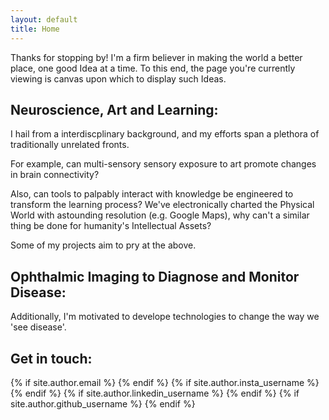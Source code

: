 ```yaml
---
layout: default
title: Home
---
```

<p class="message">
  Thanks for stopping by! I'm a firm believer in making the world a better place, one good Idea at a time. To this end, the page you're currently viewing 
  is canvas upon which to display such Ideas. 
</p>

## Neuroscience, Art and Learning: 

I hail from a interdiscplinary background, and my efforts span a plethora of traditionally unrelated fronts. 

For example, can multi-sensory sensory exposure to art promote changes in brain connectivity?

Also, can tools to palpably interact with knowledge be engineered to transform the learning process? We've 
electronically charted the Physical World with astounding resolution (e.g. Google Maps), why can't a similar thing be 
done for humanity's Intellectual Assets? 

Some of my projects aim to pry at the above. 

## Ophthalmic Imaging to Diagnose and Monitor Disease: 

Additionally, I'm motivated to develope technologies to change the way we 'see disease'. 

## Get in touch: 

<div class = 'socialbar'>
	{% if site.author.email %}
    <a href="mailto:{{ site.author.email }}">
      <i class="fa fa-envelope-square"></i>
    </a>
	{% endif %}
	{% if site.author.insta_username %}
    <a href="https://www.instagram.com/{{ site.author.insta_username }}">
      <i class="fa fa-instagram"></i> 
    </a>
	{% endif %}
	{% if site.author.linkedin_username %}
    <a href="https://www.linkedin.com/in/{{ site.author.linkedin_username }}">
      <i class="fa fa-linkedin-in"></i> 
    </a>
	{% endif %}
	{% if site.author.github_username %}
    <a href="https://github.com/{{ site.author.github_username }}">
      <i class="fa fa-github"></i> 
    </a>
	{% endif %}
</div>




